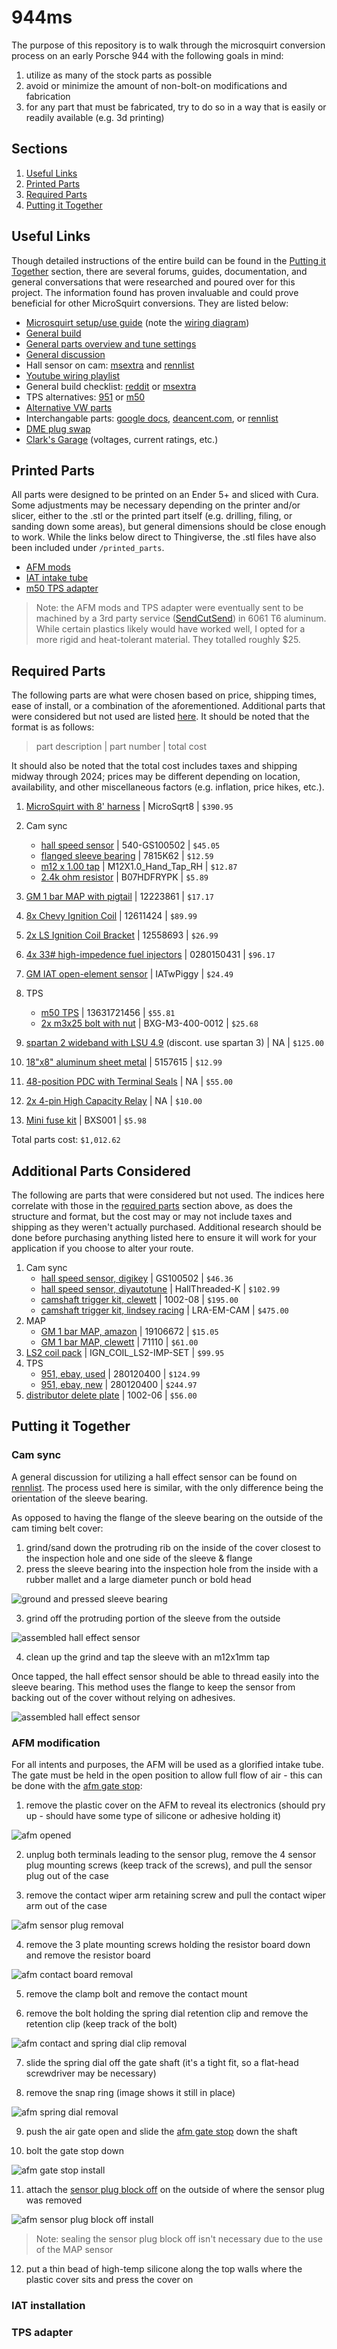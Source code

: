 # 944ms

The purpose of this repository is to walk through the microsquirt conversion process on an early Porsche 944 with the following goals in mind:

1. utilize as many of the stock parts as possible
2. avoid or minimize the amount of non-bolt-on modifications and fabrication
3. for any part that must be fabricated, try to do so in a way that is easily or readily available (e.g. 3d printing)


## Sections

 1. [Useful Links](#useful-links)
 2. [Printed Parts](#printed-parts)
 3. [Required Parts](#required-parts)
 4. [Putting it Together](#putting-it-together)


## Useful Links

Though detailed instructions of the entire build can be found in the [Putting it Together](#putting-it-together) section, there are several forums, guides, documentation, and general conversations that were researched and poured over for this project. The information found has proven invaluable and could prove beneficial for other MicroSquirt conversions. They are listed below:

 * [Microsquirt setup/use guide](https://www.useasydocs.com/) (note the [wiring diagram](https://www.useasydocs.com/details/ew3_hires.gif))
 * [General build](https://rennlist.com/forums/924-931-944-951-968-forum/873173-summer-build-thread-megasquirt-and-more-2.html)
 * [General parts overview and tune settings](https://rennlist.com/forums/924-931-944-951-968-forum/831248-a-practical-guide-to-megasquirting-your-944-a.html)
 * [General discussion](https://rennlist.com/forums/924-931-944-951-968-forum/860305-who-is-using-microsquirt-megasquirt.html)
 * Hall sensor on cam: [msextra](https://www.msextra.com/forums/viewtopic.php?t=69564) and [rennlist](https://rennlist.com/forums/944-turbo-and-turbo-s-forum/1088676-fyi-crank-trigger-solution-for-30-no-trigger-wheel-needed.html)
 * [Youtube wiring playlist](https://www.youtube.com/playlist?list=PL6KUN7OA-UQNufmcnJdhSTtK0emy2OQQv)
 * General build checklist: [reddit](https://www.reddit.com/r/megasquirt/comments/3fw4x1/porsche_944_microsquirt_project_completed/) or [msextra](https://www.msextra.com/forums/viewtopic.php?t=59524)
 * TPS alternatives: [951](https://rennlist.com/forums/944-turbo-and-turbo-s-forum/1267168-951-throttle-position-sensor-tps-alternative-solution.html) or [m50](https://rennlist.com/forums/944-turbo-and-turbo-s-forum/968375-what-alternate-tps-units-fit-our-throttle-bodies-2.html)
 * [Alternative VW parts](https://m.me/ch/AbbR2fU9JG5es8ac/)
 * Interchangable parts: [google docs](https://docs.google.com/spreadsheets/d/1jSTkPCnTwhv91jEnysElxuuS8_pDJxy0), [deancent.com](https://www.deancent.com/porsche-944-parts-without-the-premium-price-tag/), or [rennlist](https://rennlist.com/forums/924-931-944-951-968-forum/297421-parts-cross-reference.html?fbclid=IwZXh0bgNhZW0CMTAAAR2T-vss6f12beGLB1Q9gwBURgLfJeHhMngEIeK_rjRKIulUudRIJL4lKlM_aem_AdlfPGBw8oWs6gdXbodP025pRmy-7HwfGuUyPns3zquPYE3SRk7czevwFH37wlQgxFoVKsy0o6G7eVBStKmxIHTE)
 * [DME plug swap](https://rennlist.com/forums/944-and-944s-forum/1266575-microsquirt-ecu-for-porsche-944-s2-motronic-replacement-how-to.html)
 * [Clark's Garage](https://www.clarks-garage.com/) (voltages, current ratings, etc.)


## Printed Parts

All parts were designed to be printed on an Ender 5+ and sliced with Cura. Some adjustments may be necessary depending on the printer and/or slicer, either to the .stl or the printed part itself (e.g. drilling, filing, or sanding down some areas), but general dimensions should be close enough to work. While the links below direct to Thingiverse, the .stl files have also been included under `/printed_parts`.

 * [AFM mods](https://www.thingiverse.com/thing:6618742)
 * [IAT intake tube](https://www.thingiverse.com/thing:6598815)
 * [m50 TPS adapter](https://www.thingiverse.com/thing:6610332)

> Note: the AFM mods and TPS adapter were eventually sent to be machined by a 3rd party service ([SendCutSend](https://sendcutsend.com/)) in 6061 T6 aluminum. While certain plastics likely would have worked well, I opted for a more rigid and heat-tolerant material. They totalled roughly $25.

## Required Parts

The following parts are what were chosen based on price, shipping times, ease of install, or a combination of the aforementioned. Additional parts that were considered but not used are listed [here](#additional-parts-considered). It should be noted that the format is as follows:

> part description | part number | total cost

It should also be noted that the total cost includes taxes and shipping midway through 2024; prices may be different depending on location, availability, and other miscellaneous factors (e.g. inflation, price hikes, etc.).

 1. [MicroSquirt with 8' harness](https://www.diyautotune.com/product/microsquirt-engine-management-system-w-8-foot-wiring-harness/) | MicroSqrt8 | `$390.95`
 2. Cam sync

    * [hall speed sensor](https://www.mouser.com/ProductDetail/ZF/GS100502?qs=%252BrIg%2FMSiRkGdf1qMOzs5Xg%3D%3D&utm_id=9491304176&gad_source=1&gclid=CjwKCAjwuJ2xBhA3EiwAMVjkVAihIm4DqOo11p2CdtaJ0S1ohU4vojb2HMMw9gx_RUu-maX6Dfi2KxoCSI4QAvD_BwE) | 540-GS100502 | `$45.05`
    * [flanged sleeve bearing](https://www.mcmaster.com/) | 7815K62 | `$12.59`
    * [m12 x 1.00 tap](https://www.amazon.com/gp/product/B09X7HYMFM) | M12X1.0_Hand_Tap_RH | `$12.87`
    * [2.4k ohm resistor](https://www.amazon.com/EDGELEC-Resistor-Tolerance-Resistance-Optional/dp/B07HDFRYPK) | B07HDFRYPK | `$5.89`
 3. [GM 1 bar MAP with pigtail](https://www.ebay.com/itm/324792585183) | 12223861 | `$17.17`
 4. [8x Chevy Ignition Coil](https://www.amazon.com/dp/B07FV8C4KJ) | 12611424  | `$89.99`
 5. [2x LS Ignition Coil Bracket](https://www.amazon.com/dp/B0BBR26F6S) | 12558693  | `$26.99`
 6. [4x 33# high-impedence fuel injectors](https://www.ebay.com/itm/266002307469) | 0280150431 | `$96.17`
 7. [GM IAT open-element sensor](https://www.diyautotune.com/product/gm-open-element-iat-sensor-with-pigtail/) | IATwPiggy | `$24.49`
 8. TPS
    * [m50 TPS](https://www.autozone.com/engine-management/throttle-position-sensor-tps/p/uro-throttle-position-sensor-tps-uro-017795/1323039_0_0?searchText=13631721456) | 13631721456 | `$55.81`
    * [2x m3x25 bolt with nut](https://www.amazon.com/gp/product/B0BPFXP2M9) | BXG-M3-400-0012 | `$25.68`
 9. [spartan 2 wideband with LSU 4.9]() (discont. use spartan 3) | NA | `$125.00`
 10. [18"x8" aluminum sheet metal](https://www.acehardware.com/departments/hardware/metal-sheets-and-rods/sheet-metal/5157615) | 5157615 | `$12.99`
 11. [48-position PDC with Terminal Seals](https://www.kinnettickreations.com/product-page/48-position-pdc) | NA | `$55.00`
 12. [2x 4-pin High Capacity Relay](https://www.kinnettickreations.com/product-page/4-pin-high-capacity-iso-280-relay) | NA | `$10.00`
 13. [Mini fuse kit](https://www.amazon.com/dp/B0D5CZNPQW) | BXS001 | `$5.98`

Total parts cost: `$1,012.62`


## Additional Parts Considered

The following are parts that were considered but not used. The indices here correlate with those in the [required parts](#required-parts) section above, as does the structure and format, but the cost may or may not include taxes and shipping as they weren't actually purchased. Additional research should be done before purchasing anything listed here to ensure it will work for your application if you choose to alter your route.

 1. Cam sync
    * [hall speed sensor, digikey](https://www.digikey.com/en/products/detail/zf-electronics/GS100502/361998) | GS100502 | `$46.36`
    * [hall speed sensor, diyautotune](https://www.diyautotune.com/product/crankshaft-position-sensor-hall-effect-threaded-body/) | HallThreaded-K | `$102.99`
    * [camshaft trigger kit, clewett](https://www.clewett.com/index.php?main_page=product_info&cPath=59&products_id=306) | 1002-08 | `$195.00`
    * [camshaft trigger kit, lindsey racing](https://www.lindseyracing.com/LR/Porsche/LRA-EM-CAM-ASSY.html) | LRA-EM-CAM | `$475.00`
 2. MAP
    * [GM 1 bar MAP, amazon](https://www.amazon.com/AUTEX-Manifold-Absolute-Pressure-Compatible/dp/B0BB6J8PB2) | 19106672 | `$15.05`
    * [GM 1 bar MAP, clewett](https://www.clewett.com/index.php?main_page=product_info&products_id=80) | 71110 | `$61.00`
 3. [LS2 coil pack](https://thedubshop.com/ls2-coil-pack-set-import/) | IGN_COIL_LS2-IMP-SET
 | `$99.95`
 4. TPS
    * [951, ebay, used](https://www.ebay.com/itm/166226599785) | 280120400 | `$124.99`
    * [951, ebay, new](https://www.ebay.com/itm/362088697124) | 280120400 | `$244.97`
 5. [distributor delete plate](https://www.clewett.com/index.php?main_page=product_info&products_id=309) | 1002-06 | `$56.00`


## Putting it Together

### Cam sync

A general discussion for utilizing a hall effect sensor can be found on [rennlist](https://rennlist.com/forums/944-turbo-and-turbo-s-forum/1088676-fyi-crank-trigger-solution-for-30-no-trigger-wheel-needed.html). The process used here is similar, with the only difference being the orientation of the sleeve bearing.

As opposed to having the flange of the sleeve bearing on the outside of the cam timing belt cover:

 1. grind/sand down the protruding rib on the inside of the cover closest to the inspection hole and one side of the sleeve & flange
 2. press the sleeve bearing into the inspection hole from the inside with a rubber mallet and a large diameter punch or bold head

![ground and pressed sleeve bearing](images/1000010096.jpeg)

3. grind off the protruding portion of the sleeve from the outside

![assembled hall effect sensor](images/1000010097.jpeg)

4. clean up the grind and tap the sleeve with an m12x1mm tap

Once tapped, the hall effect sensor should be able to thread easily into the sleeve bearing. This method uses the flange to keep the sensor from backing out of the cover without relying on adhesives.

![assembled hall effect sensor](images/1000010098.jpeg)


### AFM modification

For all intents and purposes, the AFM will be used as a glorified intake tube. The gate must be held in the open position to allow full flow of air - this can be done with the [afm gate stop](https://www.thingiverse.com/thing:6618742):

 1. remove the plastic cover on the AFM to reveal its electronics (should pry up - should have some type of silicone or adhesive holding it)

 ![afm opened](images/1000010201.jpeg)

 2. unplug both terminals leading to the sensor plug, remove the 4 sensor plug mounting screws (keep track of the screws), and pull the sensor plug out of the case
 
 3. remove the contact wiper arm retaining screw and pull the contact wiper arm out of the case

 ![afm sensor plug removal](images/1000010202.jpeg)

 4. remove the 3 plate mounting screws holding the resistor board down and remove the resistor board

 ![afm contact board removal](images/1000010203.jpeg)

 5. remove the clamp bolt and remove the contact mount

 6. remove the bolt holding the spring dial retention clip and remove the retention clip (keep track of the bolt)

 ![afm contact and spring dial clip removal](images/1000010204.jpeg)

 7. slide the spring dial off the gate shaft (it's a tight fit, so a flat-head screwdriver may be necessary)

 8. remove the snap ring (image shows it still in place)

 ![afm spring dial removal](images/1000010205.jpeg)

 9. push the air gate open and slide the [afm gate stop](https://www.thingiverse.com/thing:6618742) down the shaft

 10. bolt the gate stop down

 ![afm gate stop install](images/1000010229.jpeg)

 11. attach the [sensor plug block off](https://www.thingiverse.com/thing:6618742) on the outside of where the sensor plug was removed

 ![afm sensor plug block off install](images/1000010254.jpeg)

>Note: sealing the sensor plug block off isn't necessary due to the use of the MAP sensor

 12. put a thin bead of high-temp silicone along the top walls where the plastic cover sits and press the cover on


### IAT installation

### TPS adapter

